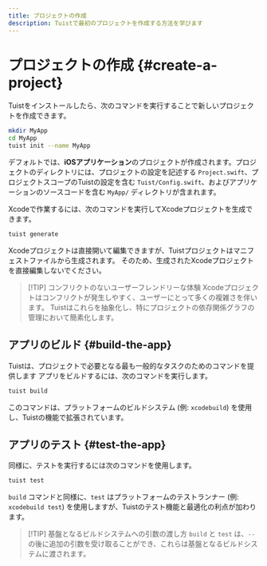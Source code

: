 ```yaml
---
title: プロジェクトの作成
description: Tuistで最初のプロジェクトを作成する方法を学びます
---
```


# プロジェクトの作成 {#create-a-project}

Tuistをインストールしたら、次のコマンドを実行することで新しいプロジェクトを作成できます。

```bash
mkdir MyApp
cd MyApp
tuist init --name MyApp
```

デフォルトでは、**iOSアプリケーション**のプロジェクトが作成されます。プロジェクトのディレクトリには、プロジェクトの設定を記述する `Project.swift`、プロジェクトスコープのTuistの設定を含む `Tuist/Config.swift`、およびアプリケーションのソースコードを含む `MyApp/` ディレクトリが含まれます。

Xcodeで作業するには、次のコマンドを実行してXcodeプロジェクトを生成できます。

```bash
tuist generate
```

Xcodeプロジェクトは直接開いて編集できますが、Tuistプロジェクトはマニフェストファイルから生成されます。 そのため、生成されたXcodeプロジェクトを直接編集しないでください。

> [!TIP] コンフリクトのないユーザーフレンドリーな体験
> Xcodeプロジェクトはコンフリクトが発生しやすく、ユーザーにとって多くの複雑さを伴います。 Tuistはこれらを抽象化し、特にプロジェクトの依存関係グラフの管理において簡素化します。

## アプリのビルド {#build-the-app}

Tuistは、プロジェクトで必要となる最も一般的なタスクのためのコマンドを提供します アプリをビルドするには、次のコマンドを実行します。

```bash
tuist build
```

このコマンドは、プラットフォームのビルドシステム (例: `xcodebuild`) を使用し、Tuistの機能で拡張されています。

## アプリのテスト {#test-the-app}

同様に、テストを実行するには次のコマンドを使用します。

```bash
tuist test
```

`build` コマンドと同様に、`test` はプラットフォームのテストランナー (例: `xcodebuild test`) を使用しますが、Tuistのテスト機能と最適化の利点が加わります。

> [!TIP] 基盤となるビルドシステムへの引数の渡し方
> `build` と `test` は、`--` の後に追加の引数を受け取ることができ、これらは基盤となるビルドシステムに渡されます。
